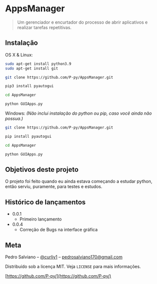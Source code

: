 # AppsManager
> Um gerenciador e encurtador do processo de abrir aplicativos e realizar tarefas repetitivas. 

## Instalação

OS X & Linux:

```sh
sudo apt-get install python3.9
sudo apt-get install git

git clone https://github.com/P-py/AppsManager.git

pip3 install pyautogui

cd AppsManager

python GUIApps.py
```

Windows:
*(Não inclui instalação do python ou pip, caso você ainda não possua.)*

```sh
git clone https://github.com/P-py/AppsManager.git

pip install pyautogui

cd AppsManager

python GUIApps.py
```

## Objetivos deste projeto
O projeto foi feito quando eu ainda estava começando a estudar python, então serviu, puramente, para testes e estudos.

## Histórico de lançamentos

* 0.0.1
  * Primeiro lançamento
* 0.0.4
  * Correção de Bugs na interface gráfica

## Meta

Pedro Salviano – [@curliy1](https://twitter.com/curliy1) – pedrosalviano170@gmail.com

Distribuído sob a licença MIT. Veja `LICENSE` para mais informações.

[https://github.com/P-py/](https://github.com/P-py/)
